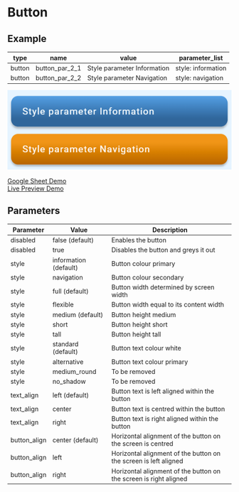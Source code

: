 # Button

## Example

| type      | name          | value                     |parameter_list |
| --------- | ------------  | ------                    |--------- |
|button	    |button_par_2_1	|Style parameter Information|style: information|
|button	    |button_par_2_2	|Style parameter Navigation	|style: navigation|

![](images/button.png)

[Google Sheet Demo](https://docs.google.com/spreadsheets/d/1OmgZICjM5EMT1KgLOU_ovDljRF_SPlpQAgkKWPrNX0s/edit#gid=569531329)   
[Live Preview Demo](https://idems-debug.web.app/template/comp_button)

## Parameters

| Parameter             | Value               | Description |
| ---------             | -----------         | --------- |
|disabled	            |false (default)      | Enables the button|
|disabled	            |true                 | Disables the button and greys it out|
|style                  |information (default)| Button colour primary|
|style                  |navigation           | Button colour secondary|
|style                  |full (default)       | Button width determined by screen width|
|style                  |flexible             | Button width equal to its content width|
|style                  |medium (default)     | Button height medium|
|style                  |short                | Button height short|
|style                  |tall                 | Button height tall |
|style                  |standard (default)   | Button text colour white|
|style                  |alternative          | Button text colour primary|
|style                  |medium_round         | To be removed|
|style                  |no_shadow            | To be removed|
|text_align             |left (default)       | Button text is left aligned within the button |
|text_align             |center               | Button text is centred within the button|
|text_align             |right                | Button text is right aligned within the button|
|button_align           |center (default)     | Horizontal alignment of the button on the screen is centred|
|button_align           |left                 | Horizontal alignment of the button on the screen is left aligned|
|button_align           |right                | Horizontal alignment of the button on the screen is right aligned|



